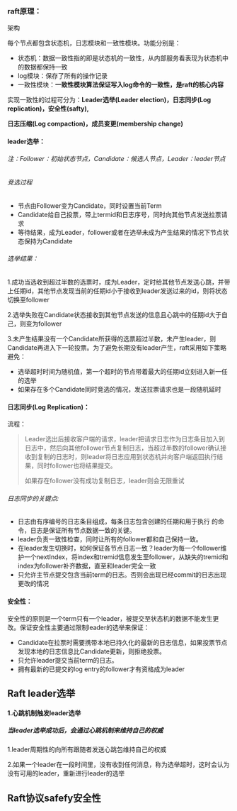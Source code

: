 ### raft原理：

架构

每个节点都包含状态机，日志模块和一致性模块。功能分别是：

* 状态机：数据一致性指的即是状态机的一致性，从内部服务看表现为状态机中的数据都保持一致
* log模块：保存了所有的操作记录
* 一致性模块：**一致性模块算法保证写入log命令的一致性，是raft的核心内容**

实现一致性的过程可分为：**Leader选举(Leader election)，日志同步(Log replication)，安全性(safty),**

**日志压缩(Log compaction)，成员变更(membership change)**



#### leader选举：

###### 注：Follower：初始状态节点，Candidate：候选人节点，Leader：leader节点

###### 竞选过程

* 节点由Follower变为Candidate，同时设置当前Term
* Candidate给自己投票，带上termid和日志序号，同时向其他节点发送拉票请求
* 等待结果，成为Leader，follower或者在选举未成为产生结果的情况下节点状态保持为Candidate

###### 选举结果：

1.成功当选收到超过半数的选票时，成为Leader，定时给其他节点发送心跳，并带上任期id，其他节点发现当前的任期id小于接收到leader发送过来的id，则将状态切换至follower

2.选举失败在Candidate状态接收到其他节点发送的信息且心跳中的任期id大于自己，则变为follower

3.未产生结果没有一个Candidate所获得的选票超过半数，未产生leader，则Candidate再进入下一轮投票。为了避免长期没有leader产生，raft采用如下策略避免：

* 选举超时时间为随机值，第一个超时的节点带着最大的任期id立刻进入新一任的选举
* 如果存在多个Candidate同时竞选的情况，发送拉票请求也是一段随机延时



#### 日志同步(Log Replication)：

流程：

>Leader选出后接收客户端的请求，leader把请求日志作为日志条目加入到日志中，然后向其他follower节点复制日志，当超过半数的follower确认接收到复制的日志时，则leader将日志应用到状态机并向客户端返回执行结果，同时follower也将结果提交。
>
>如果存在follower没有成功复制日志，leader则会无限重试

###### 日志同步的关键点:

* 日志由有序编号的日志条目组成，每条日志包含创建的任期和用于执行 的命令，日志是保证所有节点数据一致的关键。
* leader负责一致性检查，同时让所有的follower都和自己保持一致。
* 在leader发生切换时，如何保证各节点日志一致？leader为每一个follower维护一个nextIndex，将index和tremid信息发生至follower，从缺失的tremid和index为follower补齐数据，直至和leader完全一致
* 只允许主节点提交包含当前term的日志。否则会出现已经commit的日志出现更改的情况



#### 安全性：

安全性的原则是一个term只有一个leader，被提交至状态机的数据不能发生更改。保证安全性主要通过限制leader的选举来保证：

* Candidate在拉票时需要携带本地已持久化的最新的日志信息，如果投票节点发现本地的日志信息比Candidate更新，则拒绝投票。
* 只允许leader提交当前term的日志。
* 拥有最新的已提交的log entry的follower才有资格成为leader











## Raft leader选举

#### 1.心跳机制触发leader选举

##### 当leader选举成功后，会通过心跳机制来维持自己的权威

1.leader周期性的向所有跟随者发送心跳包维持自己的权威

2.如果一个leader在一段时间里，没有收到任何消息，称为选举超时，这时会认为没有可用的leader，重新进行leader的选举





## Raft协议safefy安全性









